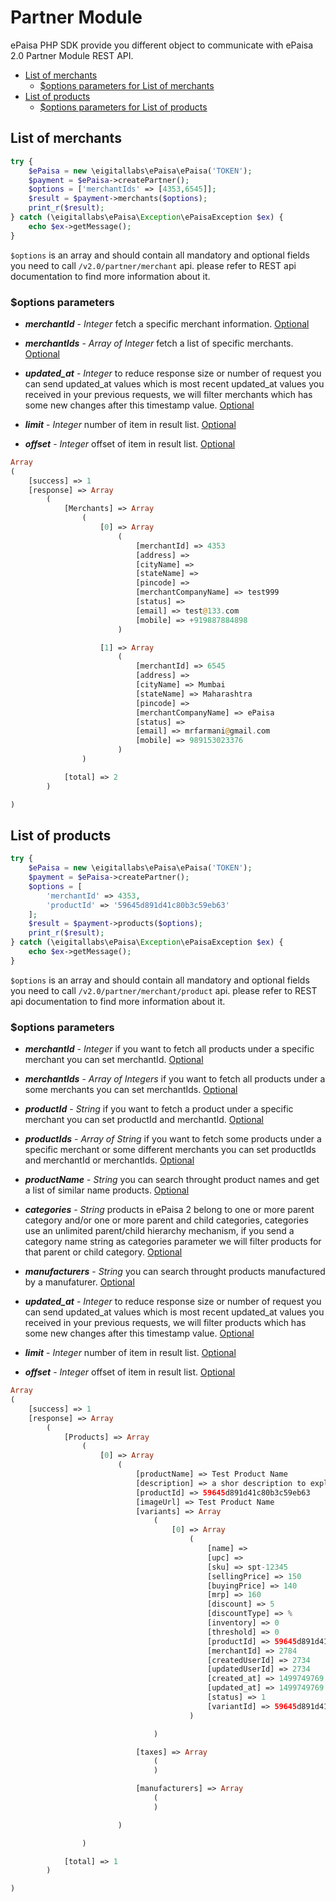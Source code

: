 # Partner Module

ePaisa PHP SDK provide you different object to communicate with ePaisa 2.0 Partner Module REST API.

* [List of merchants](https://github.com/eigitallabs/epaisa-php-sdk/blob/master/doc/PARTNER.md#list-of-merchants)
  * [$options parameters for List of merchants](https://github.com/eigitallabs/epaisa-php-sdk/blob/master/doc/PARTNER.md#options-parameters) 
* [List of products](https://github.com/eigitallabs/epaisa-php-sdk/blob/master/doc/PARTNER.md#list-of-products)
  * [$options parameters for List of products](https://github.com/eigitallabs/epaisa-php-sdk/blob/master/doc/PARTNER.md#options-parameters-1) 
## List of merchants
``` php
try {
    $ePaisa = new \eigitallabs\ePaisa\ePaisa('TOKEN');
    $payment = $ePaisa->createPartner();
    $options = ['merchantIds' => [4353,6545]];
    $result = $payment->merchants($options);
    print_r($result);
} catch (\eigitallabs\ePaisa\Exception\ePaisaException $ex) {
    echo $ex->getMessage();
}
```
`$options` is an array and should contain all mandatory and optional fields you need to call `/v2.0/partner/merchant` api.
please refer to REST api documentation to find more information about it.

### $options parameters
* <p><b><i>merchantId</i></b> - <i>Integer</i> fetch a specific merchant information. <u>Optional</u></p>
* <p><b><i>merchantIds</i></b> - <i>Array of Integer</i> fetch a list of specific merchants. <u>Optional</u></p>
* <p><b><i>updated_at</i></b> - <i>Integer</i> to reduce response size or number of request you can send updated_at values which is most recent updated_at values you received in your previous requests, we will filter merchants which has some new changes after this timestamp value. <u>Optional</u></p>
* <p><b><i>limit</i></b> - <i>Integer</i> number of item in result list. <u>Optional</u></p>
* <p><b><i>offset</i></b> - <i>Integer</i> offset of item in result list. <u>Optional</u></p>

``` php
Array
(
    [success] => 1
    [response] => Array
        (
            [Merchants] => Array
                (
                    [0] => Array
                        (
                            [merchantId] => 4353
                            [address] =>  
                            [cityName] => 
                            [stateName] => 
                            [pincode] => 
                            [merchantCompanyName] => test999
                            [status] => 
                            [email] => test@133.com
                            [mobile] => +919887884898
                        )

                    [1] => Array
                        (
                            [merchantId] => 6545
                            [address] =>  
                            [cityName] => Mumbai
                            [stateName] => Maharashtra
                            [pincode] => 
                            [merchantCompanyName] => ePaisa
                            [status] => 
                            [email] => mrfarmani@gmail.com
                            [mobile] => 989153023376
                        )
                )

            [total] => 2
        )

)
```
## List of products
``` php
try {
    $ePaisa = new \eigitallabs\ePaisa\ePaisa('TOKEN');
    $payment = $ePaisa->createPartner();
    $options = [
        'merchantId' => 4353,
        'productId' => '59645d891d41c80b3c59eb63'
    ];
    $result = $payment->products($options);
    print_r($result);
} catch (\eigitallabs\ePaisa\Exception\ePaisaException $ex) {
    echo $ex->getMessage();
}
```
`$options` is an array and should contain all mandatory and optional fields you need to call `/v2.0/partner/merchant/product` api.
please refer to REST api documentation to find more information about it.

### $options parameters
* <p><b><i>merchantId</i></b> - <i>Integer</i> if you want to fetch all products under a specific merchant you can set merchantId. <u>Optional</u></p>
* <p><b><i>merchantIds</i></b> - <i>Array of Integers</i> if you want to fetch all products under a some merchants you can set merchantIds. <u>Optional</u></p>
* <p><b><i>productId</i></b> - <i>String</i> if you want to fetch a product under a specific merchant you can set productId and merchantId. <u>Optional</u></p>
* <p><b><i>productIds</i></b> - <i>Array of String</i> if you want to fetch some products under a specific merchant or some different merchants you can set productIds and merchantId or merchantIds. <u>Optional</u></p>
* <p><b><i>productName</i></b> - <i>String</i> you can search throught product names and get a list of similar name products. <u>Optional</u></p>
* <p><b><i>categories</i></b> - <i>String</i> products in ePaisa 2 belong to one or more parent category and/or one or more parent and child categories, categories use an unlimited parent/child hierarchy mechanism, if you send a category name string as categories parameter we will filter products for that parent or child category. <u>Optional</u></p>
* <p><b><i>manufacturers</i></b> - <i>String</i> you can search throught products manufactured by a manufaturer. <u>Optional</u></p>
* <p><b><i>updated_at</i></b> - <i>Integer</i> to reduce response size or number of request you can send updated_at values which is most recent updated_at values you received in your previous requests, we will filter products which has some new changes after this timestamp value. <u>Optional</u></p>
* <p><b><i>limit</i></b> - <i>Integer</i> number of item in result list. <u>Optional</u></p>
* <p><b><i>offset</i></b> - <i>Integer</i> offset of item in result list. <u>Optional</u></p>

``` php
Array
(
    [success] => 1
    [response] => Array
        (
            [Products] => Array
                (
                    [0] => Array
                        (
                            [productName] => Test Product Name
                            [description] => a shor description to explain product details.
                            [productId] => 59645d891d41c80b3c59eb63
                            [imageUrl] => Test Product Name
                            [variants] => Array
                                (
                                    [0] => Array
                                        (
                                            [name] => 
                                            [upc] => 
                                            [sku] => spt-12345
                                            [sellingPrice] => 150
                                            [buyingPrice] => 140
                                            [mrp] => 160
                                            [discount] => 5
                                            [discountType] => %
                                            [inventory] => 0
                                            [threshold] => 0
                                            [productId] => 59645d891d41c80b3c59eb63
                                            [merchantId] => 2784
                                            [createdUserId] => 2734
                                            [updatedUserId] => 2734
                                            [created_at] => 1499749769
                                            [updated_at] => 1499749769
                                            [status] => 1
                                            [variantId] => 59645d891d41c80b3c59eb64
                                        )

                                )

                            [taxes] => Array
                                (
                                )

                            [manufacturers] => Array
                                (
                                )

                        )

                )

            [total] => 1
        )

)
```